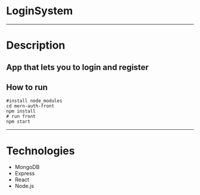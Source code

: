 # LoginSystem
---
# Description
App that lets you to login and register
---
## How to run 
```
#install node_modules
cd mern-auth-front
npm install
# run front
npm start
```
---
# Technologies
- MongoDB
- Express
- React
- Node.js
